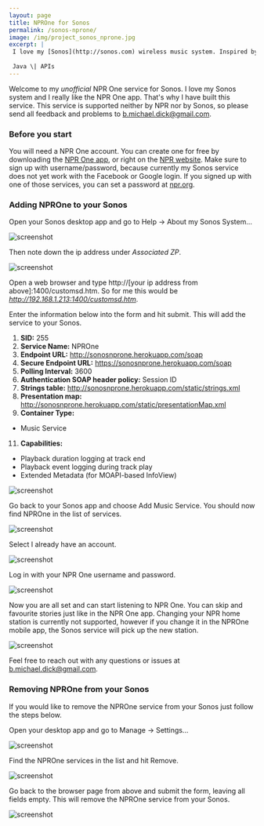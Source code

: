 ```yaml
---
layout: page
title: NPROne for Sonos
permalink: /sonos-nprone/
image: /img/project_sonos_nprone.jpg
excerpt: |
 I love my [Sonos](http://sonos.com) wireless music system. Inspired by the work of [Rahim S](http://www.hirahim.com/blog/2014/07/10/shutting-down-soundcloud-on-sonos/), I built a service to integrate the NPROne radio service into Sonos using the [Sonos API](http://musicpartners.sonos.com).
 
 Java \| APIs
---
```


Welcome to my *unofficial* NPR One service for Sonos. I love my Sonos system and I really like the NPR One app. That's why I have built this service. This service is supported neither by NPR nor by Sonos, so please send all feedback and problems to [b.michael.dick@gmail.com](mailto:b.michael.dick@gmail.com).

### Before you start
You will need a NPR One account. You can create one for free by downloading the [NPR One app](http://www.npr.org/about/products/npr-one/), or right on the [NPR website](http://www.npr.org/templates/reg/). Make sure to sign up with username/password, because currently my Sonos service does not yet work with the Facebook or Google login. If you signed up with one of those services, you can set a password at [npr.org](https://npr.org/login).

### Adding NPROne to your Sonos
Open your Sonos desktop app and go to Help ->  About my Sonos System...

![screenshot](/img/sonos-nprone/sonos-init.png)

Then note down the ip address under *Associated ZP*. 

![screenshot](/img/sonos-nprone/sonos-ip.png)

Open a web browser and type http://[your ip address from above]:1400/customsd.htm. So for me this would be *http://192.168.1.213:1400/customsd.htm*.

Enter the information below into the form and hit submit. This will add the service to your Sonos.

1. **SID:** 255
2. **Service Name:** NPROne
3. **Endpoint URL:** http://sonosnprone.herokuapp.com/soap
4. **Secure Endpoint URL:** https://sonosnprone.herokuapp.com/soap
5. **Polling Interval:** 3600
6. **Authentication SOAP header policy:** Session ID
7. **Strings table:** http://sonosnprone.herokuapp.com/static/strings.xml
8. **Presentation map:** http://sonosnprone.herokuapp.com/static/presentationMap.xml
9. **Container Type:**
 * Music Service
11. **Capabilities:**
 * Playback duration logging at track end
 * Playback event logging during track play
 * Extended Metadata (for MOAPI-based InfoView)
 
![screenshot](/img/sonos-nprone/sonos-add.png)

Go back to your Sonos app and choose Add Music Service. You should now find NPROne in the list of services.

![screenshot](/img/sonos-nprone/sonos-service.png)

Select I already have an account.

![screenshot](/img/sonos-nprone/sonos-add-1.png)

Log in with your NPR One username and password.

![screenshot](/img/sonos-nprone/sonos-add-2.png)

Now you are all set and can start listening to NPR One. You can skip and favourite stories just like in the NPR One app. Changing your NPR home station is currently not supported, however if you change it in the NPROne mobile app, the Sonos service will pick up the new station.

![screenshot](/img/sonos-nprone/sonos-done.png)

Feel free to reach out with any questions or issues at [b.michael.dick@gmail.com](mailto:b.michael.dick@gmail.com).

### Removing NPROne from your Sonos
If you would like to remove the NPROne service from your Sonos just follow the steps below.

Open your desktop app and go to Manage -> Settings...

![screenshot](/img/sonos-nprone/sonos-remove.png)

Find the NPROne services in the list and hit Remove.

![screenshot](/img/sonos-nprone/sonos-remove-2.png)

Go back to the browser page from above and submit the form, leaving all fields empty. This will remove the NPROne service from your Sonos.

![screenshot](/img/sonos-nprone/sonos-remove-3.png)


